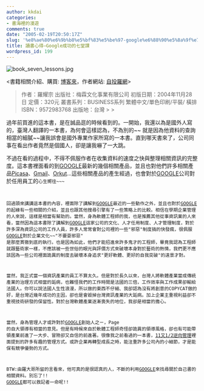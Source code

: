 ```yaml
---
author: kkdai
categories:
- 書海裡的漫遊
comments: true
date: "2005-02-19T20:50:17Z"
slug: '%e8%ae%80%e6%9b%b8%e5%bf%83%e5%be%97-google%e6%88%90%e5%8a%9f%e7%9a%84%e4%b8%83%e5%a0%82%e8%aa%b2'
title: 讀書心得–Google成功的七堂課
wordpress_id: 199
---
```


![book_seven_lessons.jpg](http://www.evanlin.com/blog/archives/20050220/book_seven_lessons.jpg)


<書籍相關介紹、購買: [博客來](http://www.books.com.tw/exep/prod/booksfile.php?item=0010278653)，作者網站: [自投羅網](http://www.books.com.tw/exep/prod/booksfile.php?item=0010278653)>

<blockquote>作者：羅耀宗  
出版社：梅霖文化事業有限公司  
初版日期：2004年11月28 日  
定價：320元  
叢書系列：BUSINESS系列  
繁體中文/單色印刷/平裝/ 橫排  
ISBN：9572983768   
出版地：台灣
> 
> </blockquote>

過年前買進的這本書，是在誠品逛的時候看到的。一開始，我還以為是國外人寫的，臺灣人翻譯的一本書，為何會這樣認為，不為別的~~ 就是因為他資料的查詢相當的細膩~~讓我誤會是國外專業作家所寫的一本書。直到哪天書來了，公司同事在看出作者竟然是個國人，卻是讓我嚇了一大跳。

不過在看的過程中，不得不佩服作者在收集資料的速度之快與整理相關資訊的完整度。這本書裡面看的到[GOOGLE](http://google.com/)最新的幾個相關產品，並且也對他們許多相關產品[Picasa](http://www.picasa.com/)、[Gmail](http://www.gmail.com/)、[Orkut](http://www.orkut.com/)...這些相關產品的產生經過，也會對於[GOOGLE](http://google.com/)公司對於任用員工的<Code Jam>心生嚮往~~~

回過頭來講講這本書的內容，裡面除了講解到[GOOGLE](http://google.com/)最近的一些動作之外，並且也對於[GOOGLE](http://google.com/)的起緣有一些相關的介紹，並且也跟其他搜尋引擎有了一些策略上的比較。相信在學期企業管理的人來說，這樣是相當有幫助的。當然，身為軟體工程師的我，也是推薦其他從事資訊業的人來看，當然因為這本書除了講解到[GOOGLE](http://google.com/)這家公司的文化、人才任用制度、人才管理制度，對於許多深為資訊公司的工作人員，許多人常常會對公司裡的一些"邪惡"制度搞的快發瘋，很佩服[GOOGLE](http://google.com/)對於企業文化~~"不要耍邪惡" 是那麼貫徹到底的執行。也是因為如此，他們才能招進來許多鬼才的工程師，畢竟我認為工程師就跟藝術家一樣，不應該被一些世俗的眼光與評價方式來破壞本身對於藝術的熱情，我們更不應該因為一些公司裡面詭異的制度去破壞本身追求"更好軟體、更好的自我突破"的遠景才對。

當然，我正式當一個資訊產業的員工不算太久。但是對於長久以來，台灣人將軟體產業當成傳統產業的治理方式相當的詬病，也難怪我們的工作時間是法國的三倍，工作效率與工作成果卻輸給法國人。你可以說法國人生性浪漫，所以做的東西不仔細、我卻認為沒有將創意的COPYCAT做的好，是台灣近幾年成功的主因，卻也是會毀掉台灣資訊產業的大詬病。加上企業主重視利益卻不重視技術研發的保留性。對於台灣軟體產業逐漸喪失的地位，我卻是相當的擔心。

當然，身為管理人才或許對於[GOOGLE](http://google.com/)創始人之ㄧ，Page 的自大領導有相當的意見。但是有時候來自於軟體工程師奇怪卻詭異的領導風格，卻也有可能帶領產業前進了一大步、冒險卻又自信的前進著。很像我之前看過的一本書，[11又1/2逆向管理](http://www.evanlin.com/blog/archives/000100.html)裡面提到的許多有趣的管理方式。或許企業再轉型成長之時，能注重許多公司內的小細節，才是能保有競爭優勢的方式。

BTW:由羅大哥所留的言看來，他可真的是很認真的人，不斷的利用[GOOGLE](http://google.com/)來找尋關於自己書的相關資料。別忘了!! [GOOGLE](http://google.com/)都可以救記者一命呢!!
